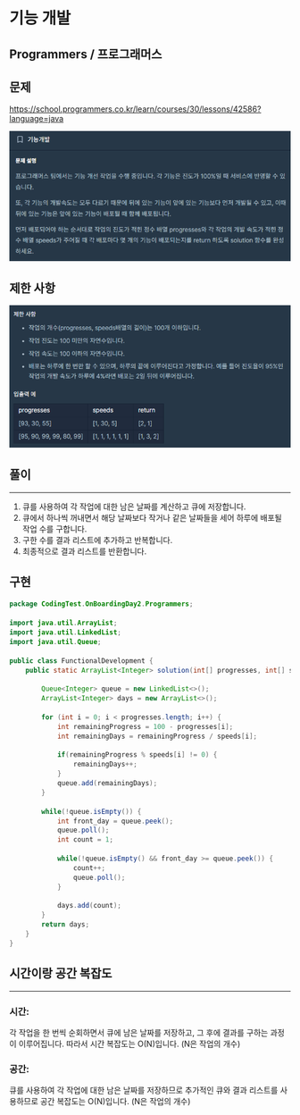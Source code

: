 # 기능 개발

## Programmers / 프로그래머스

## 문제

https://school.programmers.co.kr/learn/courses/30/lessons/42586?language=java

<img src="./images/programmers1.png" width="740">

## 제한 사항
<img src="./images/programmers2.png" width="589">

## 풀이

---

1. 큐를 사용하여 각 작업에 대한 남은 날짜를 계산하고 큐에 저장합니다.
2. 큐에서 하나씩 꺼내면서 해당 날짜보다 작거나 같은 날짜들을 세어 하루에 배포될 작업 수를 구합니다.
3. 구한 수를 결과 리스트에 추가하고 반복합니다.
4. 최종적으로 결과 리스트를 반환합니다.
## 구현

```java
package CodingTest.OnBoardingDay2.Programmers;

import java.util.ArrayList;
import java.util.LinkedList;
import java.util.Queue;

public class FunctionalDevelopment {
    public static ArrayList<Integer> solution(int[] progresses, int[] speeds) {

        Queue<Integer> queue = new LinkedList<>();
        ArrayList<Integer> days = new ArrayList<>();

        for (int i = 0; i < progresses.length; i++) {
            int remainingProgress = 100 - progresses[i];
            int remainingDays = remainingProgress / speeds[i];

            if(remainingProgress % speeds[i] != 0) {
                remainingDays++;
            }
            queue.add(remainingDays);
        }

        while(!queue.isEmpty()) {
            int front_day = queue.peek();
            queue.poll();
            int count = 1;

            while(!queue.isEmpty() && front_day >= queue.peek()) {
                count++;
                queue.poll();
            }

            days.add(count);
        }
        return days;
    }
}
```

## 시간이랑 공간 복잡도

---
### 시간:
각 작업을 한 번씩 순회하면서 큐에 남은 날짜를 저장하고, 그 후에 결과를 구하는 과정이 이루어집니다. 따라서 시간 복잡도는 O(N)입니다. (N은 작업의 개수)

### 공간:

큐를 사용하여 각 작업에 대한 남은 날짜를 저장하므로 추가적인 큐와 결과 리스트를 사용하므로 공간 복잡도는 O(N)입니다. (N은 작업의 개수)